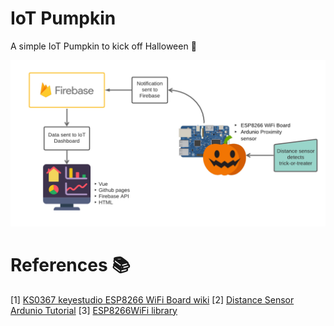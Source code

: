 # IoT Pumpkin
A simple IoT Pumpkin to kick off Halloween :jack_o_lantern:

![Workflow Diagram](https://github.com/e-wiseman/IoTpumpkin/blob/master/IoTPumpkin.png)

# References :books:
[1] [KS0367 keyestudio ESP8266 WiFi Board wiki](https://wiki.keyestudio.com/KS0367_keyestudio_ESP8266_WiFi_Board)
[2] [Distance Sensor Ardunio Tutorial](http://www.arduino.cc/en/Tutorial/Ping)
[3] [ESP8266WiFi library](https://arduino-esp8266.readthedocs.io/en/2.5.2/esp8266wifi/readme.html)
